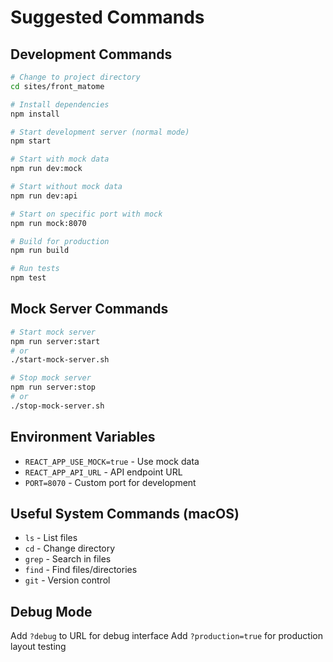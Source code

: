 # Suggested Commands

## Development Commands
```bash
# Change to project directory
cd sites/front_matome

# Install dependencies
npm install

# Start development server (normal mode)
npm start

# Start with mock data
npm run dev:mock

# Start without mock data
npm run dev:api

# Start on specific port with mock
npm run mock:8070

# Build for production
npm run build

# Run tests
npm test
```

## Mock Server Commands
```bash
# Start mock server
npm run server:start
# or
./start-mock-server.sh

# Stop mock server
npm run server:stop
# or
./stop-mock-server.sh
```

## Environment Variables
- `REACT_APP_USE_MOCK=true` - Use mock data
- `REACT_APP_API_URL` - API endpoint URL
- `PORT=8070` - Custom port for development

## Useful System Commands (macOS)
- `ls` - List files
- `cd` - Change directory
- `grep` - Search in files
- `find` - Find files/directories
- `git` - Version control

## Debug Mode
Add `?debug` to URL for debug interface
Add `?production=true` for production layout testing
